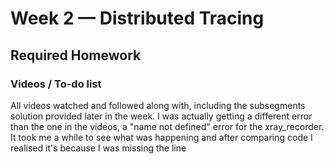 # Week 2 — Distributed Tracing

## Required Homework

### Videos / To-do list

All videos watched and followed along with, including the subsegments solution provided later in the week.  I was actually getting a different error than the one in the videos, a "name not defined" error for the xray_recorder.  It took me a while to see what was happening and after comparing code I realised it's because I was missing the line 
